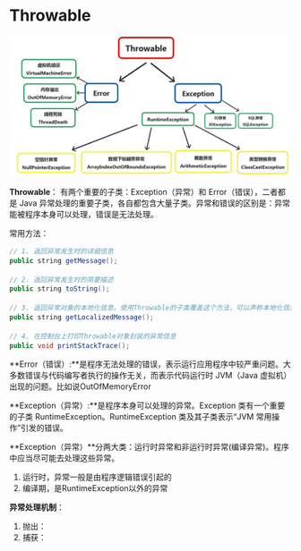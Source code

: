 # Throwable

![img](02_异常.assets/2019101117003396.jpg)

**Throwable**： 有两个重要的子类：Exception（异常）和 Error（错误），二者都是 Java 异常处理的重要子类，各自都包含大量子类。异常和错误的区别是：异常能被程序本身可以处理，错误是无法处理。

常用方法：

```java
// 1. 返回异常发生时的详细信息
public string getMessage();
 
// 2. 返回异常发生时的简要描述
public string toString();
 
// 3. 返回异常对象的本地化信息。使用Throwable的子类覆盖这个方法，可以声称本地化信息。如果子类没有覆盖该方法，则该方法返回的信息与getMessage（）返回的结果相同
public string getLocalizedMessage();
 
// 4. 在控制台上打印Throwable对象封装的异常信息
public void printStackTrace();
```

**Error（错误）:**是程序无法处理的错误，表示运行应用程序中较严重问题。大多数错误与代码编写者执行的操作无关，而表示代码运行时 JVM（Java 虚拟机）出现的问题。比如说OutOfMemoryError

**Exception（异常）:**是程序本身可以处理的异常。Exception 类有一个重要的子类 RuntimeException。RuntimeException 类及其子类表示“JVM 常用操作”引发的错误。

**Exception（异常）**分两大类：运行时异常和非运行时异常(编译异常)。程序中应当尽可能去处理这些异常。

1. 运行时，异常一般是由程序逻辑错误引起的
2. 编译期，是RuntimeException以外的异常

**异常处理机制**：

1. 抛出：
2. 捕获：